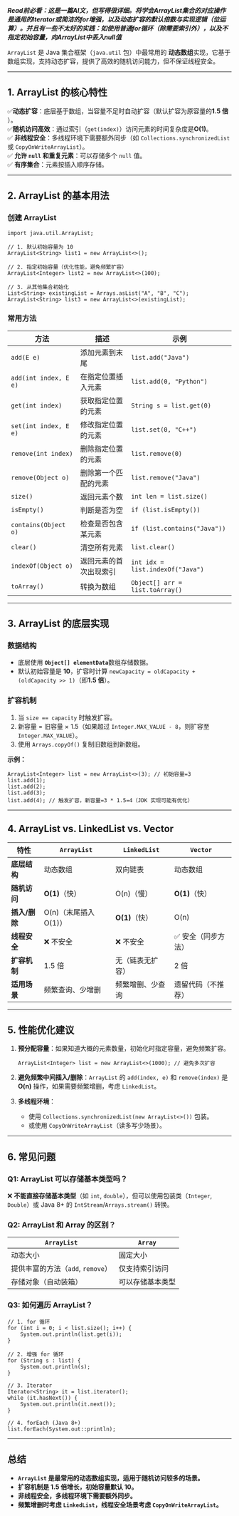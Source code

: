 ***Read前必看：这是一篇AI文，但写得很详细。将学会ArrayList集合的对应操作是通用的Iterator或简洁的for增强，以及动态扩容的默认倍数与实现逻辑（位运算）。并且有一些不太好的实践：如使用普通for循环（除需要索引外），以及不指定初始容量，向ArrayList中丢入null值***

`ArrayList` 是 Java 集合框架（`java.util` 包）中最常用的 ​**​动态数组​**​ 实现，它基于数组实现，支持动态扩容，提供了高效的随机访问能力，但不保证线程安全。

---

## ​**​1. ArrayList 的核心特性​**​

✅ ​**​动态扩容​**​：底层基于数组，当容量不足时自动扩容（默认扩容为原容量的 ​**​1.5 倍​**​）。  
✅ ​**​随机访问高效​**​：通过索引（`get(index)`）访问元素的时间复杂度是 ​**​O(1)​**​。  
✅ ​**​非线程安全​**​：多线程环境下需要额外同步（如 `Collections.synchronizedList` 或 `CopyOnWriteArrayList`）。  
✅ ​**​允许 `null` 和重复元素​**​：可以存储多个 `null` 值。  
✅ ​**​有序集合​**​：元素按插入顺序存储。

---

## ​**​2. ArrayList 的基本用法​**​

### ​**​创建 ArrayList​**​

```
import java.util.ArrayList;

// 1. 默认初始容量为 10
ArrayList<String> list1 = new ArrayList<>();

// 2. 指定初始容量（优化性能，避免频繁扩容）
ArrayList<Integer> list2 = new ArrayList<>(100);

// 3. 从其他集合初始化
List<String> existingList = Arrays.asList("A", "B", "C");
ArrayList<String> list3 = new ArrayList<>(existingList);
```

### ​**​常用方法​**​

| 方法                    | 描述          | 示例                               |
| --------------------- | ----------- | -------------------------------- |
| `add(E e)`            | 添加元素到末尾     | `list.add("Java")`               |
| `add(int index, E e)` | 在指定位置插入元素   | `list.add(0, "Python")`          |
| `get(int index)`      | 获取指定位置的元素   | `String s = list.get(0)`         |
| `set(int index, E e)` | 修改指定位置的元素   | `list.set(0, "C++")`             |
| `remove(int index)`   | 删除指定位置的元素   | `list.remove(0)`                 |
| `remove(Object o)`    | 删除第一个匹配的元素  | `list.remove("Java")`            |
| `size()`              | 返回元素个数      | `int len = list.size()`          |
| `isEmpty()`           | 判断是否为空      | `if (list.isEmpty())`            |
| `contains(Object o)`  | 检查是否包含某元素   | `if (list.contains("Java"))`     |
| `clear()`             | 清空所有元素      | `list.clear()`                   |
| `indexOf(Object o)`   | 返回元素的首次出现索引 | `int idx = list.indexOf("Java")` |
| `toArray()`           | 转换为数组       | `Object[] arr = list.toArray()`  |

---

## ​**​3. ArrayList 的底层实现​**​

### ​**​数据结构​**​

- 底层使用 ​**​`Object[] elementData`​**​ 数组存储数据。
- 默认初始容量是 ​**​10​**​，扩容时计算 `newCapacity = oldCapacity + (oldCapacity >> 1)`（即 ​**​1.5 倍​**​）。

### ​**​扩容机制​**​

1. 当 `size == capacity` 时触发扩容。
2. 新容量 = 旧容量 × 1.5（如果超过 `Integer.MAX_VALUE - 8`，则扩容至 `Integer.MAX_VALUE`）。
3. 使用 `Arrays.copyOf()` 复制旧数组到新数组。

​**​示例：​**​

```
ArrayList<Integer> list = new ArrayList<>(3); // 初始容量=3
list.add(1);
list.add(2);
list.add(3);
list.add(4); // 触发扩容，新容量=3 * 1.5=4（JDK 实现可能有优化）
```

---

## ​**​4. ArrayList vs. LinkedList vs. Vector​**​

|特性|`ArrayList`|`LinkedList`|`Vector`|
|---|---|---|---|
|​**​底层结构​**​|动态数组|双向链表|动态数组|
|​**​随机访问​**​|​**​O(1)​**​（快）|O(n)（慢）|​**​O(1)​**​（快）|
|​**​插入/删除​**​|O(n)（末尾插入 O(1)）|​**​O(1)​**​（快）|O(n)|
|​**​线程安全​**​|❌ 不安全|❌ 不安全|✅ 安全（同步方法）|
|​**​扩容机制​**​|1.5 倍|无（链表无扩容）|2 倍|
|​**​适用场景​**​|频繁查询、少增删|频繁增删、少查询|遗留代码（不推荐）|

---

## ​**​5. 性能优化建议​**​

1. ​**​预分配容量​**​：如果知道大概的元素数量，初始化时指定容量，避免频繁扩容。
    
    ```
    ArrayList<Integer> list = new ArrayList<>(1000); // 避免多次扩容
    ```
    
2. ​**​避免频繁中间插入/删除​**​：`ArrayList` 的 `add(index, e)` 和 `remove(index)` 是 ​**​O(n)​**​ 操作，如果需要频繁增删，考虑 `LinkedList`。
3. ​**​多线程环境​**​：
    - 使用 `Collections.synchronizedList(new ArrayList<>())` 包装。
    - 或使用 `CopyOnWriteArrayList`（读多写少场景）。

---

## ​**​6. 常见问题​**​

### ​**​Q1: ArrayList 可以存储基本类型吗？​**​

❌ ​**​不能直接存储基本类型​**​（如 `int`, `double`），但可以使用包装类（`Integer`, `Double`）或 Java 8+ 的 `IntStream`/`Arrays.stream()` 转换。

### ​**​Q2: ArrayList 和 Array 的区别？​**​

|`ArrayList`|`Array`|
|---|---|
|动态大小|固定大小|
|提供丰富的方法（`add`, `remove`）|仅支持索引访问|
|存储对象（自动装箱）|可以存储基本类型|

### ​**​Q3: 如何遍历 ArrayList？​**​

```
// 1. for 循环
for (int i = 0; i < list.size(); i++) {
    System.out.println(list.get(i));
}

// 2. 增强 for 循环
for (String s : list) {
    System.out.println(s);
}

// 3. Iterator
Iterator<String> it = list.iterator();
while (it.hasNext()) {
    System.out.println(it.next());
}

// 4. forEach (Java 8+)
list.forEach(System.out::println);
```

---
## ​**总结​**​

- ​**​`ArrayList` 是最常用的动态数组实现，适用于随机访问较多的场景。​**​
- ​**​扩容机制是 1.5 倍增长，初始容量默认 10。​**​
- ​**​非线程安全，多线程环境下需要额外同步。​**​
- ​**​频繁增删时考虑 `LinkedList`，线程安全场景考虑 `CopyOnWriteArrayList`。​**​